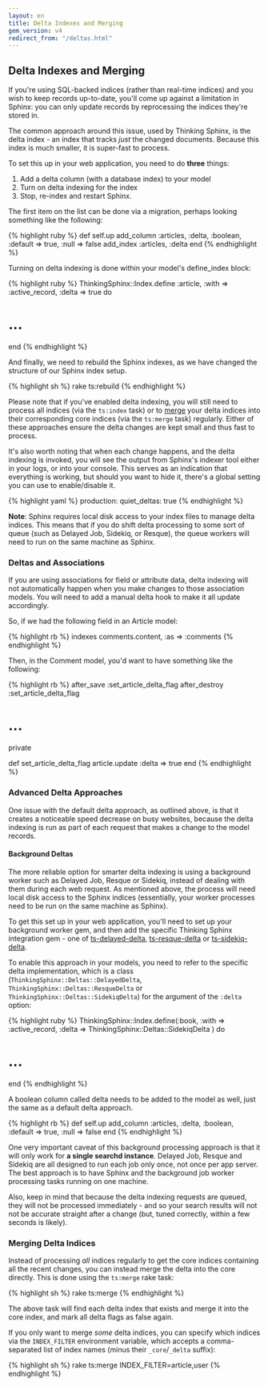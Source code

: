 ```yaml
---
layout: en
title: Delta Indexes and Merging
gem_version: v4
redirect_from: "/deltas.html"
---
```


## Delta Indexes and Merging

If you're using SQL-backed indices (rather than real-time indices) and you wish to keep records up-to-date, you'll come up against a limitation in Sphinx: you can only update records by reprocessing the indices they're stored in.

The common approach around this issue, used by Thinking Sphinx, is the delta index - an index that tracks _just_ the changed documents. Because this index is much smaller, it is super-fast to process.

To set this up in your web application, you need to do **three** things:

1. Add a delta column (with a database index) to your model
2. Turn on delta indexing for the index
3. Stop, re-index and restart Sphinx.

The first item on the list can be done via a migration, perhaps looking something like the following:

{% highlight ruby %}
def self.up
  add_column :articles, :delta, :boolean, :default => true,
    :null => false
  add_index :articles, :delta
end
{% endhighlight %}

Turning on delta indexing is done within your model's define_index block:

{% highlight ruby %}
ThinkingSphinx::Index.define :article, :with => :active_record,
  :delta => true do
  # ...
end
{% endhighlight %}

And finally, we need to rebuild the Sphinx indexes, as we have changed the structure of our Sphinx index setup.

{% highlight sh %}
rake ts:rebuild
{% endhighlight %}

Please note that if you've enabled delta indexing, you will still need to process all indices (via the `ts:index` task) or to [merge](#merging-delta-indices) your delta indices into their corresponding core indices (via the `ts:merge` task) regularly. Either of these approaches ensure the delta changes are kept small and thus fast to process.

It's also worth noting that when each change happens, and the delta indexing is invoked, you will see the output from Sphinx's indexer tool either in your logs, or into your console. This serves as an indication that everything is working, but should you want to hide it, there's a global setting you can use to enable/disable it.

{% highlight yaml %}
production:
  quiet_deltas: true
{% endhighlight %}

<div class="note">
  <p><strong>Note</strong>: Sphinx requires local disk access to your index files to manage delta indices. This means that if you do shift delta processing to some sort of queue (such as Delayed Job, Sidekiq, or Resque), the queue workers will need to run on the same machine as Sphinx.</p>
</div>

### Deltas and Associations

If you are using associations for field or attribute data, delta indexing will not automatically happen when you make changes to those association models. You will need to add a manual delta hook to make it all update accordingly.

So, if we had the following field in an Article model:

{% highlight rb %}
indexes comments.content, :as => :comments
{% endhighlight %}

Then, in the Comment model, you'd want to have something like the following:

{% highlight rb %}
after_save :set_article_delta_flag
after_destroy :set_article_delta_flag

# ...

private

def set_article_delta_flag
  article.update :delta => true
end
{% endhighlight %}

### Advanced Delta Approaches

One issue with the default delta approach, as outlined above, is that it creates a noticeable speed decrease on busy websites, because the delta indexing is run as part of each request that makes a change to the model records.

#### Background Deltas

The more reliable option for smarter delta indexing is using a background worker such as Delayed Job, Resque or Sidekiq, instead of dealing with them during each web request. As mentioned above, the process will need local disk access to the Sphinx indices (essentially, your worker processes need to be run on the same machine as Sphinx).

To get this set up in your web application, you'll need to set up your background worker gem, and then add the specific Thinking Sphinx integration gem - one of [ts-delayed-delta](https://github.com/pat/ts-delayed-delta), [ts-resque-delta](https://github.com/pat/ts-resque-delta) or [ts-sidekiq-delta](https://github.com/pat/ts-sidekiq-delta).

To enable this approach in your models, you need to refer to the specific delta implementation, which is a class (`ThinkingSphinx::Deltas::DelayedDelta`, `ThinkingSphinx::Deltas::ResqueDelta` or `ThinkingSphinx::Deltas::SidekiqDelta`) for the argument of the `:delta` option:

{% highlight ruby %}
ThinkingSphinx::Index.define(:book,
  :with  => :active_record,
  :delta => ThinkingSphinx::Deltas::SidekiqDelta
) do
  # ...
end
{% endhighlight %}

A boolean column called delta needs to be added to the model as well, just the same as a default delta approach.

{% highlight rb %}
def self.up
  add_column :articles, :delta, :boolean, :default => true,
    :null => false
end
{% endhighlight %}

One very important caveat of this background processing approach is that it will only work for **a single searchd instance**. Delayed Job, Resque and Sidekiq are all designed to run each job only once, not once per app server. The best approach is to have Sphinx and the background job worker processing tasks running on one machine.

Also, keep in mind that because the delta indexing requests are queued, they will not be processed immediately - and so your search results will not not be accurate straight after a change (but, tuned correctly, within a few seconds is likely).

### Merging Delta Indices

Instead of processing _all_ indices regularly to get the core indices containing all the recent changes, you can instead merge the delta into the core directly. This is done using the `ts:merge` rake task:

{% highlight sh %}
rake ts:merge
{% endhighlight %}

The above task will find each delta index that exists and merge it into the core index, and mark all delta flags as false again.

If you only want to merge _some_ delta indices, you can specify which indices via the `INDEX_FILTER` environment variable, which accepts a comma-separated list of index names (minus their `_core`/`_delta` suffix):

{% highlight sh %}
rake ts:merge INDEX_FILTER=article,user
{% endhighlight %}
